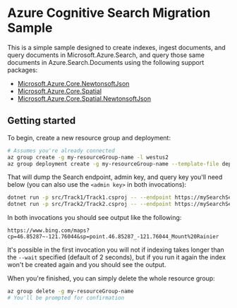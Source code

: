 # Azure Cognitive Search Migration Sample

This is a simple sample designed to create indexes, ingest documents, and query documents in Microsoft.Azure.Search,
and query those same documents in Azure.Search.Documents using the following support packages:

* [Microsoft.Azure.Core.NewtonsoftJson](https://www.nuget.org/packages/Microsoft.Azure.Core.NewtonsoftJson)
* [Microsoft.Azure.Core.Spatial](https://www.nuget.org/packages/Microsoft.Azure.Core.Spatial)
* [Microsoft.Azure.Core.Spatial.NewtonsoftJson](https://www.nuget.org/packages/Microsoft.Azure.Core.Spatial.NewtonsoftJson)

## Getting started

To begin, create a new resource group and deployment:

```bash
# Assumes you're already connected
az group create -g my-resourceGroup-name -l westus2
az group deployment create -g my-resourceGroup-name --template-file deployment.json --parameters serviceName=mySearchService
```

That will dump the Search endpoint, admin key, and query key you'll need below (you can also use the `<admin key>` in both invocations):

```bash
dotnet run -p src/Track1/Track1.csproj -- --endpoint https://mySearchService.search.windows.net --key <admin key>
dotnet run -p src/Track2/Track2.csproj -- --endpoint https://mySearchService.search.windows.net --key <query key>
```

In both invocations you should see output like the following:

```text
https://www.bing.com/maps?cp=46.85287~-121.76044&sp=point.46.85287_-121.76044_Mount%20Rainier
```

It's possible in the first invocation you will not if indexing takes longer than the `--wait` specified (default of 2 seconds), but if you run it again the index won't be created again and you should see the output.

When you're finished, you can simply delete the whole resource group:

```bash
az group delete -g my-resourceGroup-name
# You'll be prompted for confirmation
```

